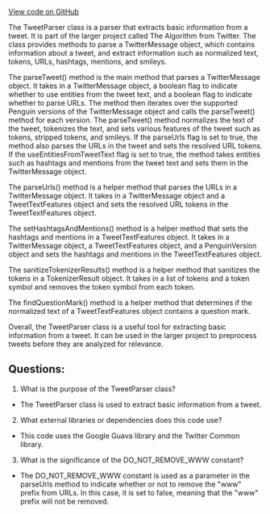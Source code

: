 [View code on GitHub](https://github.com/misbahsy/the-algorithm/src/java/com/twitter/search/common/relevance/text/TweetParser.java)

The TweetParser class is a parser that extracts basic information from a tweet. It is part of the larger project called The Algorithm from Twitter. The class provides methods to parse a TwitterMessage object, which contains information about a tweet, and extract information such as normalized text, tokens, URLs, hashtags, mentions, and smileys. 

The parseTweet() method is the main method that parses a TwitterMessage object. It takes in a TwitterMessage object, a boolean flag to indicate whether to use entities from the tweet text, and a boolean flag to indicate whether to parse URLs. The method then iterates over the supported Penguin versions of the TwitterMessage object and calls the parseTweet() method for each version. The parseTweet() method normalizes the text of the tweet, tokenizes the text, and sets various features of the tweet such as tokens, stripped tokens, and smileys. If the parseUrls flag is set to true, the method also parses the URLs in the tweet and sets the resolved URL tokens. If the useEntitiesFromTweetText flag is set to true, the method takes entities such as hashtags and mentions from the tweet text and sets them in the TwitterMessage object.

The parseUrls() method is a helper method that parses the URLs in a TwitterMessage object. It takes in a TwitterMessage object and a TweetTextFeatures object and sets the resolved URL tokens in the TweetTextFeatures object.

The setHashtagsAndMentions() method is a helper method that sets the hashtags and mentions in a TweetTextFeatures object. It takes in a TwitterMessage object, a TweetTextFeatures object, and a PenguinVersion object and sets the hashtags and mentions in the TweetTextFeatures object.

The sanitizeTokenizerResults() method is a helper method that sanitizes the tokens in a TokenizerResult object. It takes in a list of tokens and a token symbol and removes the token symbol from each token.

The findQuestionMark() method is a helper method that determines if the normalized text of a TweetTextFeatures object contains a question mark.

Overall, the TweetParser class is a useful tool for extracting basic information from a tweet. It can be used in the larger project to preprocess tweets before they are analyzed for relevance.
## Questions: 
 1. What is the purpose of the TweetParser class?
- The TweetParser class is used to extract basic information from a tweet.

2. What external libraries or dependencies does this code use?
- This code uses the Google Guava library and the Twitter Common library.

3. What is the significance of the DO_NOT_REMOVE_WWW constant?
- The DO_NOT_REMOVE_WWW constant is used as a parameter in the parseUrls method to indicate whether or not to remove the "www" prefix from URLs. In this case, it is set to false, meaning that the "www" prefix will not be removed.